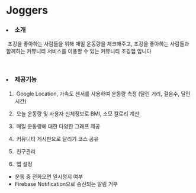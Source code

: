 # Joggers

<h3><li>소개</li></h3>
<p>&nbsp;조깅을 좋아하는 사람들을 위해 매일 운동량을 체크해주고, 조깅을 좋아하는 사람들과 함께하는 커뮤니티 서비스를 이용할 수 있는 커뮤니티 조깅앱 입니다</p>
<br>

<h3><li>제공기능</li></h3>
<ul>
<p><li type=1>&nbsp;Google Location, 가속도 센서를 사용하여 운동량 측정 (달린 거리, 걸음수, 달린 시간)</li></p>

<p><li type=1>&nbsp;오늘 운동량 및 사용자 신체정보로 BMI, 소모 칼로리 계산</li></p>

<p><li type=1>&nbsp;매일 운동량에 대한 다양한 그래프 제공</li></p>

<p><li type=1>&nbsp;커뮤니티 게시판으로 달리기 코스 공유</li></p>

<p><li type=1>&nbsp;친구관리</li></p>

<p><li type=1>&nbsp;앱 설정</li></p>
<li type=square>운동 중 전화오면 일시정지 여부</li>
<li type=square>Firebase Notification으로 송신되는 알림 거부</li>

</ul>
